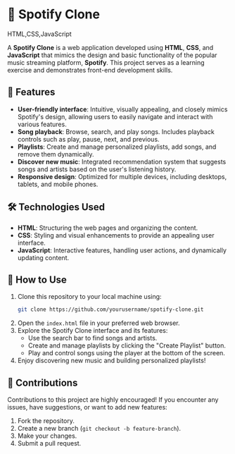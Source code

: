# 🎵 Spotify Clone
HTML,CSS,JavaScript

A **Spotify Clone** is a web application developed using **HTML**, **CSS**, and **JavaScript** that mimics the design and basic functionality of the popular music streaming platform, **Spotify**. This project serves as a learning exercise and demonstrates front-end development skills. 

## 🚀 Features

- **User-friendly interface**: Intuitive, visually appealing, and closely mimics Spotify's design, allowing users to easily navigate and interact with various features.
- **Song playback**: Browse, search, and play songs. Includes playback controls such as play, pause, next, and previous.
- **Playlists**: Create and manage personalized playlists, add songs, and remove them dynamically.
- **Discover new music**: Integrated recommendation system that suggests songs and artists based on the user's listening history.
- **Responsive design**: Optimized for multiple devices, including desktops, tablets, and mobile phones.

## 🛠️ Technologies Used

- **HTML**: Structuring the web pages and organizing the content.
- **CSS**: Styling and visual enhancements to provide an appealing user interface.
- **JavaScript**: Interactive features, handling user actions, and dynamically updating content.

## 🚦 How to Use

1. Clone this repository to your local machine using:
    ```bash
    git clone https://github.com/yourusername/spotify-clone.git
    ```
2. Open the `index.html` file in your preferred web browser.
3. Explore the Spotify Clone interface and its features:
   - Use the search bar to find songs and artists.
   - Create and manage playlists by clicking the "Create Playlist" button.
   - Play and control songs using the player at the bottom of the screen.
4. Enjoy discovering new music and building personalized playlists!

## 🤝 Contributions

Contributions to this project are highly encouraged! If you encounter any issues, have suggestions, or want to add new features:
1. Fork the repository.
2. Create a new branch (`git checkout -b feature-branch`).
3. Make your changes.
4. Submit a pull request.
